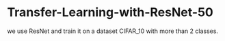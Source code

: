 # Transfer-Learning-with-ResNet-50
 we use ResNet and  train it on a dataset CIFAR_10 with more than 2 classes.
